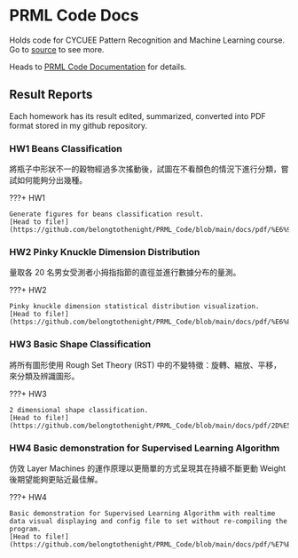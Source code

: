 # PRML Code Docs

Holds code for CYCUEE Pattern Recognition and Machine Learning course. Go to [source](https://github.com/belongtothenight/PRML_Code/) to see more.

Heads to [PRML Code Documentation](https://belongtothenight.github.io/PRML_Code/) for details.

## Result Reports

Each homework has its result edited, summarized, converted into PDF format stored in my github repository.

### HW1 Beans Classification

將瓶子中形狀不一的穀物經過多次搖動後，試圖在不看顏色的情況下進行分類，嘗試如何能夠分出幾種。

???+ HW1

    Generate figures for beans classification result.
    [Head to file!](https://github.com/belongtothenight/PRML_Code/blob/main/docs/pdf/%E6%97%8F%E7%BE%A4%E5%88%86%E9%A1%9E%E5%AF%A6%E9%A9%97(%E7%B1%B3%E7%B2%92%E8%B1%86%E5%AD%90)v3.pdf)

### HW2 Pinky Knuckle Dimension Distribution

量取各 20 名男女受測者小拇指指節的直徑並進行數據分布的量測。

???+ HW2

    Pinky knuckle dimension statistical distribution visualization.
    [Head to file!](https://github.com/belongtothenight/PRML_Code/blob/main/docs/pdf/%E6%89%8B%E6%8C%87%E7%AC%AC%E4%B8%80%E6%8C%87%E7%AF%80v3.pdf)

### HW3 Basic Shape Classification

將所有圖形使用 Rough Set Theory (RST) 中的不變特徵：旋轉、縮放、平移，來分類及辨識圖形。

???+ HW3

    2 dimensional shape classification.
    [Head to file!](https://github.com/belongtothenight/PRML_Code/blob/main/docs/pdf/2D%E5%88%86%E9%A1%9Ev2.pdf)

### HW4 Basic demonstration for Supervised Learning Algorithm

仿效 Layer Machines 的運作原理以更簡單的方式呈現其在持續不斷更動 Weight 後期望能夠更貼近最佳解。

???+ HW4

    Basic demonstration for Supervised Learning Algorithm with realtime data visual displaying and config file to set without re-compiling the program.
    [Head to file!](https://github.com/belongtothenight/PRML_Code/blob/main/docs/pdf/%E7%B7%9A%E6%80%A7%E4%BA%A4%E9%BB%9Ev1.pdf)
